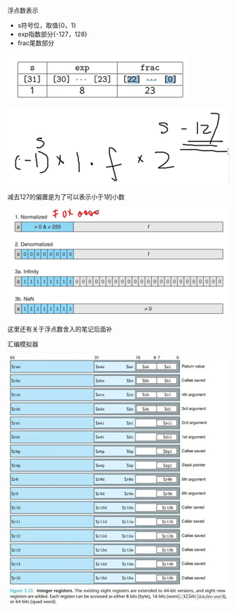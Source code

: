 浮点数表示

- s符号位，取值{0，1}
- exp指数部分{-127，128}
- frac尾数部分

![image-20230508094219640](note.assets/image-20230508094219640.png)

![image-20230508094541528](note.assets/image-20230508094541528.png)

减去127的偏置是为了可以表示小于1的小数

![image-20230508095106682](note.assets/image-20230508095106682.png)

这里还有关于浮点数舍入的笔记后面补

汇编模拟器

![寄存器](note.assets/寄存器.png)








